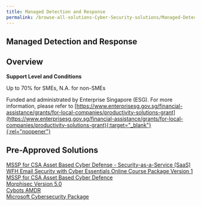 ```yaml
---
title: Managed Detection and Response
permalink: /browse-all-solutions-Cyber-Security-solutions/Managed-Detection-and-Response
---
```


## Managed Detection and Response
## Overview

**Support Level and Conditions**

Up to 70% for SMEs, N.A. for non-SMEs

Funded and administrated by Enterprise Singapore (ESG). For more information, please refer to
[https://www.enterprisesg.gov.sg/financial-assistance/grants/for-local-companies/productivity-solutions-grant](https://www.enterprisesg.gov.sg/financial-assistance/grants/for-local-companies/productivity-solutions-grant){:target="_blank"}{:rel="noopener"}

## Pre-Approved Solutions

<a href='/productivity-solutions-grant/solutionrepo/solution282' target='_blank'>MSSP for CSA Asset Based Cyber Defense - Security-as-a-Service (SaaS)</a><br>
<a href='/productivity-solutions-grant/solutionrepo/solution1315' target='_blank'>WFH Email Security with Cyber Essentials Online Course Package Version 1</a><br>
<a href='/productivity-solutions-grant/solutionrepo/solution1871' target='_blank'>MSSP for CSA Asset Based Cyber Defence</a><br>
<a href='/productivity-solutions-grant/solutionrepo/solution2004' target='_blank'>Morphisec Version 5.0</a><br>
<a href='/productivity-solutions-grant/solutionrepo/solution2810' target='_blank'>Cybots AMDR</a><br>
<a href='/productivity-solutions-grant/solutionrepo/solution2904' target='_blank'>Microsoft Cybersecurity Package</a><br>
